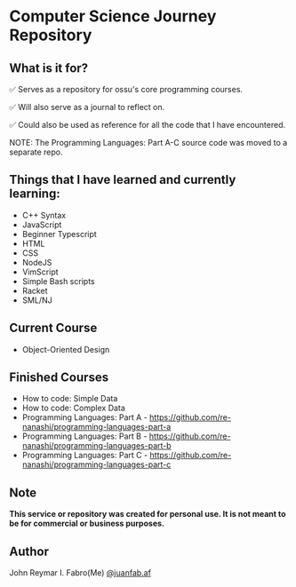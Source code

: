 # Computer Science Journey Repository

## What is it for?

✅ Serves as a repository for ossu's core programming courses.

✅ Will also serve as a journal to reflect on.

✅ Could also be used as reference for all the code that I have encountered.

NOTE:
The Programming Languages: Part A-C source code was moved to a separate repo.

## Things that I have learned and currently learning:

- C++ Syntax
- JavaScript 
- Beginner Typescript 
- HTML
- CSS
- NodeJS
- VimScript 
- Simple Bash scripts
- Racket
- SML/NJ


## Current Course
- Object-Oriented Design

## Finished Courses

- How to code: Simple Data
- How to code: Complex Data
- Programming Languages: Part A - https://github.com/re-nanashi/programming-languages-part-a
- Programming Languages: Part B - https://github.com/re-nanashi/programming-languages-part-b
- Programming Languages: Part C - https://github.com/re-nanashi/programming-languages-part-c

## Note

**This service or repository was created for personal use. It is not meant to be for commercial or business purposes.**

## Author

John Reymar I. Fabro(Me)
[@juanfab.af](https://www.instagram.com/juanfab.af/)
